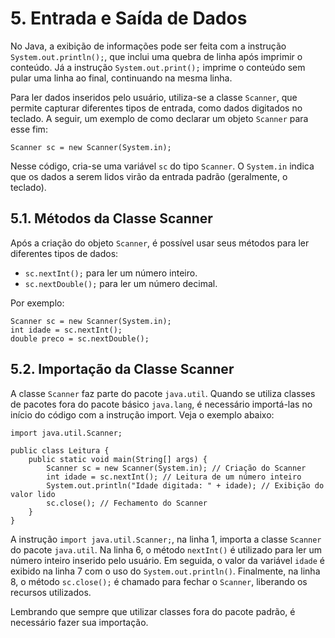 # 5. Entrada e Saída de Dados

No Java, a exibição de informações pode ser feita com a instrução `System.out.println();`, que inclui uma quebra de linha após imprimir o conteúdo. Já a instrução `System.out.print();` imprime o conteúdo sem pular uma linha ao final, continuando na mesma linha.

Para ler dados inseridos pelo usuário, utiliza-se a classe `Scanner`, que permite capturar diferentes tipos de entrada, como dados digitados no teclado. A seguir, um exemplo de como declarar um objeto `Scanner` para esse fim:

```
Scanner sc = new Scanner(System.in);
```

Nesse código, cria-se uma variável `sc` do tipo `Scanner`. O `System.in` indica que os dados a serem lidos virão da entrada padrão (geralmente, o teclado).

## 5.1. Métodos da Classe Scanner

Após a criação do objeto `Scanner`, é possível usar seus métodos para ler diferentes tipos de dados:

- `sc.nextInt();` para ler um número inteiro.
- `sc.nextDouble();` para ler um número decimal.

Por exemplo:

```
Scanner sc = new Scanner(System.in);
int idade = sc.nextInt();
double preco = sc.nextDouble();
```

## 5.2. Importação da Classe Scanner

A classe `Scanner` faz parte do pacote `java.util`. Quando se utiliza classes de pacotes fora do pacote básico `java.lang`, é necessário importá-las no início do código com a instrução import. Veja o exemplo abaixo:

```
import java.util.Scanner;

public class Leitura {
    public static void main(String[] args) {
        Scanner sc = new Scanner(System.in); // Criação do Scanner
        int idade = sc.nextInt(); // Leitura de um número inteiro
        System.out.println("Idade digitada: " + idade); // Exibição do valor lido
        sc.close(); // Fechamento do Scanner
    }
}
```

A instrução `import java.util.Scanner;`, na linha 1, importa a classe `Scanner` do pacote `java.util`. Na linha 6, o método `nextInt()` é utilizado para ler um número inteiro inserido pelo usuário. Em seguida, o valor da variável `idade` é exibido na linha 7 com o uso do `System.out.println()`. Finalmente, na linha 8, o método `sc.close();` é chamado para fechar o `Scanner`, liberando os recursos utilizados.

Lembrando que sempre que utilizar classes fora do pacote padrão, é necessário fazer sua importação.